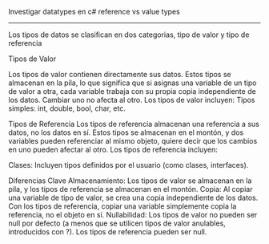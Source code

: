 Investigar datatypes en c#
reference vs value types

-----
Los tipos de datos se clasifican en dos categorias, tipo de valor y tipo de referencia

Tipos de Valor

Los tipos de valor contienen directamente sus datos. Estos tipos se almacenan en la pila, lo que significa que si asignas una variable de un tipo de valor a otra, cada variable trabaja con su propia copia independiente de los datos. Cambiar uno no afecta al otro. 
Los tipos de valor incluyen:
Tipos simples: int, double, bool, char, etc.



Tipos de Referencia
Los tipos de referencia almacenan una referencia a sus datos, no los datos en sí. Estos tipos se almacenan en el montón, y dos variables pueden referenciar al mismo objeto, quiere decir que los cambios en uno pueden afectar al otro. Los tipos de referencia incluyen:

Clases: Incluyen tipos definidos por el usuario (como clases, interfaces).


Diferencias Clave
Almacenamiento: Los tipos de valor se almacenan en la pila, y los tipos de referencia se almacenan en el montón.
Copia: Al copiar una variable de tipo de valor, se crea una copia independiente de los datos. Con los tipos de referencia, copiar una variable simplemente copia la referencia, no el objeto en sí.
Nullabilidad: Los tipos de valor no pueden ser null por defecto (a menos que se utilicen tipos de valor anulables, introducidos con ?). Los tipos de referencia pueden ser null.
